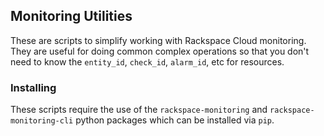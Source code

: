 ## Monitoring Utilities

These are scripts to simplify working with Rackspace Cloud monitoring.  They are
useful for doing common complex operations so that you don't need to know the
`entity_id`, `check_id`, `alarm_id`, etc for resources.

### Installing

These scripts require the use of the `rackspace-monitoring` and
`rackspace-monitoring-cli` python packages which can be installed via `pip`.

<!-- vim: ts=2 sw=2 et tw=80
-->
